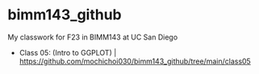 # bimm143_github
My classwork for F23 in BIMM143 at UC San Diego

- Class 05: (Intro to GGPLOT) | https://github.com/mochichoi030/bimm143_github/tree/main/class05
